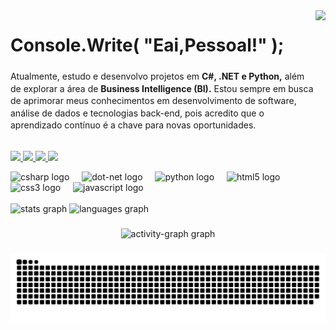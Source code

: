 <img align="right" height="200" src="https://media4.giphy.com/media/v1.Y2lkPTc5MGI3NjExaWkzcndtc29nMjIzMzJnc2x4YzVqaTdsMWJnMGR2Z2tqanA3bHZjbyZlcD12MV9pbnRlcm5hbF9naWZfYnlfaWQmY3Q9Zw/107QsHzZW54hJC/giphy.gif"  />

###

<h1 align="left">Console.Write(  "Eai,Pessoal!" );</h1>

###

<p align="left" style="font-size: 14px; line-height: 1.4; max-width: 600px; margin: 0;">
  Atualmente, estudo e desenvolvo projetos em <strong>C#, .NET e Python,</strong> além de explorar a área de <strong>Business Intelligence (BI).</strong> Estou sempre em busca de aprimorar meus conhecimentos em desenvolvimento de software, análise de dados e tecnologias back-end, pois acredito que o aprendizado contínuo é a chave para novas oportunidades.
</p><br>

<p align="left">
  <a href="mailto:seuemail@gmail.com">
    <img src="https://img.shields.io/badge/Gmail-1A1F1E?style=for-the-badge&logo=gmail&logoColor=00FF7F&labelColor=1A1F1E&color=1A1F1E">
  </a>
  <a href="https://www.linkedin.com/in/italo-marcelo-7668b9175/">
    <img src="https://img.shields.io/badge/LinkedIn-1A1F1E?style=for-the-badge&logo=linkedin&logoColor=00FF7F&labelColor=1A1F1E&color=1A1F1E">
  </a>
  <a href="https://www.facebook.com/profile.php?id=100011397930716&locale=pt_BR">
    <img src="https://img.shields.io/badge/Facebook-1A1F1E?style=for-the-badge&logo=facebook&logoColor=00FF7F&labelColor=1A1F1E&color=1A1F1E">
  </a>
  <a href="https://www.instagram.com/whodat.italo/">
    <img src="https://img.shields.io/badge/Instagram-1A1F1E?style=for-the-badge&logo=instagram&logoColor=00FF7F&labelColor=1A1F1E&color=1A1F1E">
  </a>
</p>


<div align="left">
  <img src="https://cdn.jsdelivr.net/gh/devicons/devicon/icons/csharp/csharp-original.svg" height="40" alt="csharp logo"  />
  <img width="12" />
  <img src="https://cdn.jsdelivr.net/gh/devicons/devicon/icons/dot-net/dot-net-original.svg" height="40" alt="dot-net logo"  />
  <img width="12" />
  <img src="https://cdn.jsdelivr.net/gh/devicons/devicon/icons/python/python-original.svg" height="40" alt="python logo"  />
  <img width="12" />
  <img src="https://cdn.jsdelivr.net/gh/devicons/devicon/icons/html5/html5-original.svg" height="40" alt="html5 logo"  />
  <img width="12" />
  <img src="https://cdn.jsdelivr.net/gh/devicons/devicon/icons/css3/css3-original.svg" height="40" alt="css3 logo"  />
  <img width="12" />
  <img src="https://cdn.jsdelivr.net/gh/devicons/devicon/icons/javascript/javascript-original.svg" height="40" alt="javascript logo"  />
</div>

<br clear="both">

<div align="left">
  <img src="https://github-readme-stats.vercel.app/api?username=ItaloMarceloDev&hide_title=false&hide_rank=false&show_icons=true&include_all_commits=true&count_private=true&disable_animations=false&theme=chartreuse-dark&locale=en&hide_border=false&order=1" height="150" alt="stats graph"  />
  <img src="https://github-readme-stats.vercel.app/api/top-langs?username=ItaloMarceloDev&locale=pt-br&hide_title=false&layout=compact&card_width=320&langs_count=5&theme=chartreuse-dark&hide_border=false&order=2" height="142" alt="languages graph"  />
</div>

###

<div align="center">
  <img src="https://github-readme-activity-graph.vercel.app/graph?username=ItaloMarceloDev&radius=15&theme=chartreuse-dark&area=true&order=5&line=bbffb9&custom_title=Italo%20Marcelos%C2%B4s%20Contribution%20Graph&hide_border=false&area_color=bbffb9" height="300" alt="activity-graph graph"  />
</div>

###

<img src="https://raw.githubusercontent.com/ItaloMarceloDev/ItaloMarceloDev/output/snake.svg" alt="Snake animation" />

###
